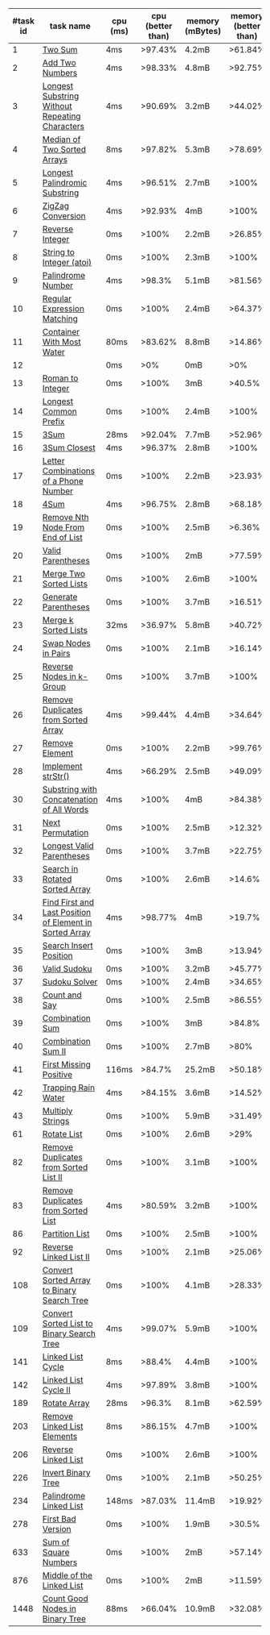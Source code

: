 #task id | task name | cpu (ms) | cpu (better than) | memory (mBytes) | memory (better than)
--- | --- | --- | --- | --- | ---
1 | [Two Sum](https://leetcode.com/problems/two-sum/) | 4ms | >97.43% | 4.2mB | >61.84%
2 | [Add Two Numbers](https://leetcode.com/problems/add-two-numbers/) | 4ms | >98.33% | 4.8mB | >92.75%
3 | [Longest Substring Without Repeating Characters](https://leetcode.com/problems/longest-substring-without-repeating-characters/) | 4ms | >90.69% | 3.2mB | >44.02%
4 | [Median of Two Sorted Arrays](https://leetcode.com/problems/median-of-two-sorted-arrays/) | 8ms | >97.82% | 5.3mB | >78.69%
5 | [Longest Palindromic Substring](https://leetcode.com/problems/longest-palindromic-substring/) | 4ms | >96.51% | 2.7mB | >100%
6 | [ZigZag Conversion](https://leetcode.com/problems/zigzag-conversion/) | 4ms | >92.93% | 4mB | >100%
7 | [Reverse Integer](https://leetcode.com/problems/reverse-integer/) | 0ms | >100% | 2.2mB | >26.85%
8 | [String to Integer (atoi)](https://leetcode.com/problems/string-to-integer-atoi/) | 0ms | >100% | 2.3mB | >100%
9 | [Palindrome Number](https://leetcode.com/problems/palindrome-number/) | 4ms | >98.3% | 5.1mB | >81.56%
10 | [Regular Expression Matching](https://leetcode.com/problems/regular-expression-matching/) | 0ms | >100% | 2.4mB | >64.37%
11 | [Container With Most Water](https://leetcode.com/problems/container-with-most-water/) | 80ms | >83.62% | 8.8mB | >14.86%
12 | [](https://leetcode.com/problems/integer-to-roman/) | 0ms | >0% | 0mB | >0%
13 | [Roman to Integer](https://leetcode.com/problems/roman-to-integer/) | 0ms | >100% | 3mB | >40.5%
14 | [Longest Common Prefix](https://leetcode.com/problems/longest-common-prefix/) | 0ms | >100% | 2.4mB | >100%
15 | [3Sum](https://leetcode.com/problems/3sum/) | 28ms | >92.04% | 7.7mB | >52.96%
16 | [3Sum Closest](https://leetcode.com/problems/3sum-closest/) | 4ms | >96.37% | 2.8mB | >100%
17 | [Letter Combinations of a Phone Number](https://leetcode.com/problems/letter-combinations-of-a-phone-number/) | 0ms | >100% | 2.2mB | >23.93%
18 | [4Sum](https://leetcode.com/problems/4sum/) | 4ms | >96.75% | 2.8mB | >68.18%
19 | [Remove Nth Node From End of List](https://leetcode.com/problems/remove-nth-node-from-end-of-list/) | 0ms | >100% | 2.5mB | >6.36%
20 | [Valid Parentheses](https://leetcode.com/problems/valid-parentheses/) | 0ms | >100% | 2mB | >77.59%
21 | [Merge Two Sorted Lists](https://leetcode.com/problems/merge-two-sorted-lists/) | 0ms | >100% | 2.6mB | >100%
22 | [Generate Parentheses](https://leetcode.com/problems/generate-parentheses/) | 0ms | >100% | 3.7mB | >16.51%
23 | [Merge k Sorted Lists](https://leetcode.com/problems/merge-k-sorted-lists/) | 32ms | >36.97% | 5.8mB | >40.72%
24 | [Swap Nodes in Pairs](https://leetcode.com/problems/swap-nodes-in-pairs/) | 0ms | >100% | 2.1mB | >16.14%
25 | [Reverse Nodes in k-Group](https://leetcode.com/problems/reverse-nodes-in-k-group/) | 0ms | >100% | 3.7mB | >100%
26 | [Remove Duplicates from Sorted Array](https://leetcode.com/problems/remove-duplicates-from-sorted-array/) | 4ms | >99.44% | 4.4mB | >34.64%
27 | [Remove Element](https://leetcode.com/problems/remove-element/) | 0ms | >100% | 2.2mB | >99.76%
28 | [Implement strStr()](https://leetcode.com/problems/implement-strstr/) | 4ms | >66.29% | 2.5mB | >49.09%
30 | [Substring with Concatenation of All Words](https://leetcode.com/problems/substring-with-concatenation-of-all-words/) | 4ms | >100% | 4mB | >84.38%
31 | [Next Permutation](https://leetcode.com/problems/next-permutation/) | 0ms | >100% | 2.5mB | >12.32%
32 | [Longest Valid Parentheses](https://leetcode.com/problems/longest-valid-parentheses/) | 0ms | >100% | 3.7mB | >22.75%
33 | [Search in Rotated Sorted Array](https://leetcode.com/problems/search-in-rotated-sorted-array/) | 0ms | >100% | 2.6mB | >14.6%
34 | [Find First and Last Position of Element in Sorted Array](https://leetcode.com/problems/find-first-and-last-position-of-element-in-sorted-array/) | 4ms | >98.77% | 4mB | >19.7%
35 | [Search Insert Position](https://leetcode.com/problems/search-insert-position/) | 0ms | >100% | 3mB | >13.94%
36 | [Valid Sudoku](https://leetcode.com/problems/valid-sudoku/) | 0ms | >100% | 3.2mB | >45.77%
37 | [Sudoku Solver](https://leetcode.com/problems/sudoku-solver/) | 0ms | >100% | 2.4mB | >34.65%
38 | [Count and Say](https://leetcode.com/problems/count-and-say/) | 0ms | >100% | 2.5mB | >86.55%
39 | [Combination Sum](https://leetcode.com/problems/combination-sum/) | 0ms | >100% | 3mB | >84.8%
40 | [Combination Sum II](https://leetcode.com/problems/combination-sum-ii/) | 0ms | >100% | 2.7mB | >80%
41 | [First Missing Positive](https://leetcode.com/problems/first-missing-positive/) | 116ms | >84.7% | 25.2mB | >50.18%
42 | [Trapping Rain Water](https://leetcode.com/problems/trapping-rain-water/) | 4ms | >84.15% | 3.6mB | >14.52%
43 | [Multiply Strings](https://leetcode.com/problems/multiply-strings/) | 0ms | >100% | 5.9mB | >31.49%
61 | [Rotate List](https://leetcode.com/problems/rotate-list/) | 0ms | >100% | 2.6mB | >29%
82 | [Remove Duplicates from Sorted List II](https://leetcode.com/problems/remove-duplicates-from-sorted-list-ii/) | 0ms | >100% | 3.1mB | >100%
83 | [Remove Duplicates from Sorted List](https://leetcode.com/problems/remove-duplicates-from-sorted-list/) | 4ms | >80.59% | 3.2mB | >100%
86 | [Partition List](https://leetcode.com/problems/partition-list/) | 0ms | >100% | 2.5mB | >100%
92 | [Reverse Linked List II](https://leetcode.com/problems/reverse-linked-list-ii/) | 0ms | >100% | 2.1mB | >25.06%
108 | [Convert Sorted Array to Binary Search Tree](https://leetcode.com/problems/convert-sorted-array-to-binary-search-tree/) | 0ms | >100% | 4.1mB | >28.33%
109 | [Convert Sorted List to Binary Search Tree](https://leetcode.com/problems/convert-sorted-list-to-binary-search-tree/) | 4ms | >99.07% | 5.9mB | >100%
141 | [Linked List Cycle](https://leetcode.com/problems/linked-list-cycle/) | 8ms | >88.4% | 4.4mB | >100%
142 | [Linked List Cycle II](https://leetcode.com/problems/linked-list-cycle-ii/) | 4ms | >97.89% | 3.8mB | >100%
189 | [Rotate Array](https://leetcode.com/problems/rotate-array/) | 28ms | >96.3% | 8.1mB | >62.59%
203 | [Remove Linked List Elements](https://leetcode.com/problems/remove-linked-list-elements/) | 8ms | >86.15% | 4.7mB | >100%
206 | [Reverse Linked List](https://leetcode.com/problems/reverse-linked-list/) | 0ms | >100% | 2.6mB | >100%
226 | [Invert Binary Tree](https://leetcode.com/problems/invert-binary-tree/) | 0ms | >100% | 2.1mB | >50.25%
234 | [Palindrome Linked List](https://leetcode.com/problems/palindrome-linked-list/) | 148ms | >87.03% | 11.4mB | >19.92%
278 | [First Bad Version](https://leetcode.com/problems/first-bad-version/) | 0ms | >100% | 1.9mB | >30.5%
633 | [Sum of Square Numbers](https://leetcode.com/problems/sum-of-square-numbers/) | 0ms | >100% | 2mB | >57.14%
876 | [Middle of the Linked List](https://leetcode.com/problems/middle-of-the-linked-list/) | 0ms | >100% | 2mB | >11.59%
1448 | [Count Good Nodes in Binary Tree](https://leetcode.com/problems/count-good-nodes-in-binary-tree/) | 88ms | >66.04% | 10.9mB | >32.08%

